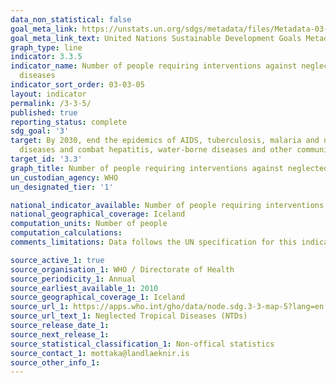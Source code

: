 ```yaml
---
data_non_statistical: false
goal_meta_link: https://unstats.un.org/sdgs/metadata/files/Metadata-03-03-05.pdf
goal_meta_link_text: United Nations Sustainable Development Goals Metadata (pdf 865kB)
graph_type: line
indicator: 3.3.5
indicator_name: Number of people requiring interventions against neglected tropical
  diseases
indicator_sort_order: 03-03-05
layout: indicator
permalink: /3-3-5/
published: true
reporting_status: complete
sdg_goal: '3'
target: By 2030, end the epidemics of AIDS, tuberculosis, malaria and neglected tropical
  diseases and combat hepatitis, water-borne diseases and other communicable diseases
target_id: '3.3'
graph_title: Number of people requiring interventions against neglected tropical diseases
un_custodian_agency: WHO
un_designated_tier: '1'

national_indicator_available: Number of people requiring interventions against neglected tropical diseases
national_geographical_coverage: Iceland
computation_units: Number of people
computation_calculations: 
comments_limitations: Data follows the UN specification for this indicator. This indicator has been identified in collaboration with topic experts.

source_active_1: true
source_organisation_1: WHO / Directorate of Health
source_periodicity_1: Annual
source_earliest_available_1: 2010
source_geographical_coverage_1: Iceland
source_url_1: https://apps.who.int/gho/data/node.sdg.3-3-map-5?lang=en
source_url_text_1: Neglected Tropical Diseases (NTDs)
source_release_date_1:
source_next_release_1:
source_statistical_classification_1: Non-offical statistics
source_contact_1: mottaka@landlaeknir.is
source_other_info_1:
---
```

